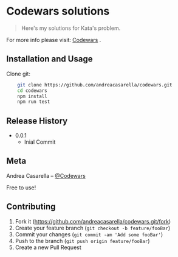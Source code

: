 # Codewars solutions
> Here's my solutions for Kata's problem.

For more info please visit: [Codewars](https://www.codewars.com/) .

## Installation and Usage

Clone git:

```sh
    git clone https://github.com/andreacasarella/codewars.git
    cd codewars
    npm install
    npm run test
```

## Release History

* 0.0.1
    * Inial Commit

## Meta

Andrea Casarella – [@Codewars](https://www.codewars.com/users/andreacasarella)

Free to use!

## Contributing

1. Fork it (<https://github.com/andreacasarella/codewars.git/fork>)
2. Create your feature branch (`git checkout -b feature/fooBar`)
3. Commit your changes (`git commit -am 'Add some fooBar'`)
4. Push to the branch (`git push origin feature/fooBar`)
5. Create a new Pull Request

